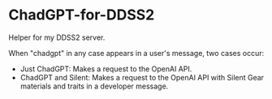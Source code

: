 # ChadGPT-for-DDSS2
Helper for my DDSS2 server.

When "chadgpt" in any case appears in a user's message, two cases occur:
  * Just ChadGPT: Makes a request to the OpenAI API.
  * ChadGPT and Silent: Makes a request to the OpenAI API with Silent Gear materials and traits in a developer message.
